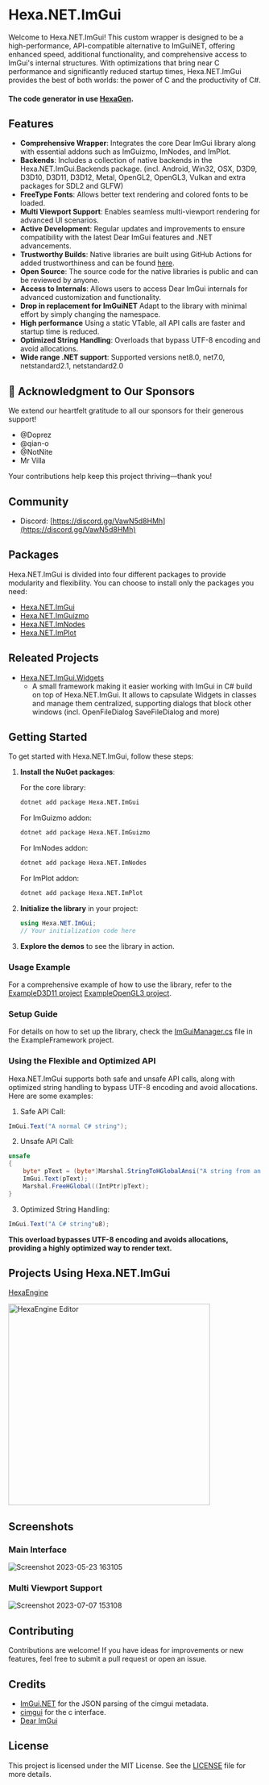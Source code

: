 # Hexa.NET.ImGui

Welcome to Hexa.NET.ImGui! This custom wrapper is designed to be a high-performance, API-compatible alternative to ImGuiNET, offering enhanced speed, additional functionality, and comprehensive access to ImGui's internal structures. With optimizations that bring near C performance and significantly reduced startup times, Hexa.NET.ImGui provides the best of both worlds: the power of C and the productivity of C#.

#### The code generator in use [HexaGen](https://github.com/HexaEngine/HexaGen).

## Features

- **Comprehensive Wrapper**: Integrates the core Dear ImGui library along with essential addons such as ImGuizmo, ImNodes, and ImPlot.
- **Backends**: Includes a collection of native backends in the Hexa.NET.ImGui.Backends package. (incl. Android, Win32, OSX, D3D9, D3D10, D3D11, D3D12, Metal, OpenGL2, OpenGL3, Vulkan and extra packages for SDL2 and GLFW)
- **FreeType Fonts**: Allows better text rendering and colored fonts to be loaded.
- **Multi Viewport Support**: Enables seamless multi-viewport rendering for advanced UI scenarios.
- **Active Development**: Regular updates and improvements to ensure compatibility with the latest Dear ImGui features and .NET advancements.
- **Trustworthy Builds**: Native libraries are built using GitHub Actions for added trustworthiness and can be found [here](https://github.com/HexaEngine/Hexa.NET.ImGui/actions).
- **Open Source**: The source code for the native libraries is public and can be reviewed by anyone.
- **Access to Internals**: Allows users to access Dear ImGui internals for advanced customization and functionality.
- **Drop in replacement for ImGuiNET** Adapt to the library with minimal effort by simply changing the namespace.
- **High performance** Using a static VTable, all API calls are faster and startup time is reduced.
- **Optimized String Handling**: Overloads that bypass UTF-8 encoding and avoid allocations.
- **Wide range .NET support**: Supported versions net8.0, net7.0, netstandard2.1, netstandard2.0

## 🎉 Acknowledgment to Our Sponsors
We extend our heartfelt gratitude to all our sponsors for their generous support!

 - @Doprez
 - @qian-o
 - @NotNite
 - Mr Villa

Your contributions help keep this project thriving—thank you!

## Community
- Discord: [https://discord.gg/VawN5d8HMh](https://discord.gg/VawN5d8HMh)

## Packages

Hexa.NET.ImGui is divided into four different packages to provide modularity and flexibility. You can choose to install only the packages you need:

- [Hexa.NET.ImGui](https://www.nuget.org/packages/Hexa.NET.ImGui/)
- [Hexa.NET.ImGuizmo](https://www.nuget.org/packages/Hexa.NET.ImGuizmo/)
- [Hexa.NET.ImNodes](https://www.nuget.org/packages/Hexa.NET.ImNodes/)
- [Hexa.NET.ImPlot](https://www.nuget.org/packages/Hexa.NET.ImPlot/)

## Releated Projects

- [Hexa.NET.ImGui.Widgets](https://github.com/HexaEngine/Hexa.NET.ImGui.Widgets)
  - A small framework making it easier working with ImGui in C# build on top of Hexa.NET.ImGui. It allows to capsulate Widgets in classes and manage them centralized, supporting dialogs that block other windows (incl. OpenFileDialog SaveFileDialog and more)

## Getting Started

To get started with Hexa.NET.ImGui, follow these steps:

1. **Install the NuGet packages**:

    For the core library:
    ```bash
    dotnet add package Hexa.NET.ImGui
    ```

    For ImGuizmo addon:
    ```bash
    dotnet add package Hexa.NET.ImGuizmo
    ```

    For ImNodes addon:
    ```bash
    dotnet add package Hexa.NET.ImNodes
    ```

    For ImPlot addon:
    ```bash
    dotnet add package Hexa.NET.ImPlot
    ```

2. **Initialize the library** in your project:
    ```csharp
    using Hexa.NET.ImGui;
    // Your initialization code here
    ```

3. **Explore the demos** to see the library in action.

### Usage Example

For a comprehensive example of how to use the library, refer to the [ExampleD3D11 project](https://github.com/HexaEngine/Hexa.NET.ImGui/blob/master/ExampleD3D11/) [ExampleOpenGL3 project](https://github.com/HexaEngine/Hexa.NET.ImGui/blob/master/ExampleOpenGL3/).

### Setup Guide

For details on how to set up the library, check the [ImGuiManager.cs](https://github.com/HexaEngine/Hexa.NET.ImGui/blob/master/ExampleFramework/ImGuiDemo/ImGuiManager.cs) file in the ExampleFramework project.

### Using the Flexible and Optimized API

Hexa.NET.ImGui supports both safe and unsafe API calls, along with optimized string handling to bypass UTF-8 encoding and avoid allocations. Here are some examples:

 1. Safe API Call:

```cs
ImGui.Text("A normal C# string");
```

 2. Unsafe API Call:
```cs
unsafe
{
    byte* pText = (byte*)Marshal.StringToHGlobalAnsi("A string from an unsafe pointer").ToPointer();
    ImGui.Text(pText);
    Marshal.FreeHGlobal((IntPtr)pText);
}
```

 3. Optimized String Handling:
```cs
ImGui.Text("A C# string"u8);
```
**This overload bypasses UTF-8 encoding and avoids allocations, providing a highly optimized way to render text.**

## Projects Using Hexa.NET.ImGui

[HexaEngine](https://github.com/HexaEngine/HexaEngine)

<img src="https://github.com/user-attachments/assets/b54145fe-5bd5-4998-b36f-24efe8345aba" alt="HexaEngine Editor" width="400"/>

## Screenshots

### Main Interface
![Screenshot 2023-05-23 163105](https://github.com/JunaMeinhold/HexaEngine.ImGui/assets/46632782/e15288c5-e0f1-4feb-8589-abd2ca92fffb)

### Multi Viewport Support
![Screenshot 2023-07-07 153108](https://github.com/JunaMeinhold/HexaEngine.ImGui/assets/46632782/efb715f8-2dee-4bd2-8fa5-d1bc2195129a)

## Contributing

Contributions are welcome! If you have ideas for improvements or new features, feel free to submit a pull request or open an issue.

## Credits

- [ImGui.NET](https://github.com/ImGuiNET/ImGui.NET/) for the JSON parsing of the cimgui metadata. 
- [cimgui](https://github.com/cimgui/cimgui) for the c interface. 
- [Dear ImGui](https://github.com/ocornut/imgui) 

## License

This project is licensed under the MIT License. See the [LICENSE](https://github.com/HexaEngine/Hexa.NET.ImGui/blob/master/LICENSE.txt) file for more details.
